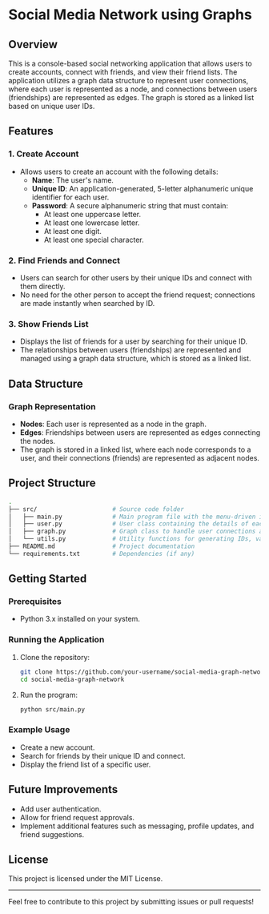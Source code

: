 # Social Media Network using Graphs

## Overview

This is a console-based social networking application that allows users to create accounts, connect with friends, and view their friend lists. The application utilizes a graph data structure to represent user connections, where each user is represented as a node, and connections between users (friendships) are represented as edges. The graph is stored as a linked list based on unique user IDs.

## Features

### 1. **Create Account**
- Allows users to create an account with the following details:
  - **Name**: The user's name.
  - **Unique ID**: An application-generated, 5-letter alphanumeric unique identifier for each user.
  - **Password**: A secure alphanumeric string that must contain:
    - At least one uppercase letter.
    - At least one lowercase letter.
    - At least one digit.
    - At least one special character.

### 2. **Find Friends and Connect**
- Users can search for other users by their unique IDs and connect with them directly.
- No need for the other person to accept the friend request; connections are made instantly when searched by ID.

### 3. **Show Friends List**
- Displays the list of friends for a user by searching for their unique ID.
- The relationships between users (friendships) are represented and managed using a graph data structure, which is stored as a linked list.

## Data Structure

### Graph Representation
- **Nodes**: Each user is represented as a node in the graph.
- **Edges**: Friendships between users are represented as edges connecting the nodes.
- The graph is stored in a linked list, where each node corresponds to a user, and their connections (friends) are represented as adjacent nodes.

## Project Structure

```bash
.
├── src/                     # Source code folder
│   ├── main.py              # Main program file with the menu-driven interface
│   ├── user.py              # User class containing the details of each person (name, unique ID, password)
│   ├── graph.py             # Graph class to handle user connections and relationships
│   └── utils.py             # Utility functions for generating IDs, validating passwords, etc.
├── README.md                # Project documentation
└── requirements.txt         # Dependencies (if any)
```

## Getting Started

### Prerequisites
- Python 3.x installed on your system.

### Running the Application
1. Clone the repository:
   ```bash
   git clone https://github.com/your-username/social-media-graph-network.git
   cd social-media-graph-network
   ```

2. Run the program:
   ```bash
   python src/main.py
   ```

### Example Usage
- Create a new account.
- Search for friends by their unique ID and connect.
- Display the friend list of a specific user.

## Future Improvements
- Add user authentication.
- Allow for friend request approvals.
- Implement additional features such as messaging, profile updates, and friend suggestions.

## License
This project is licensed under the MIT License.

---

Feel free to contribute to this project by submitting issues or pull requests!
